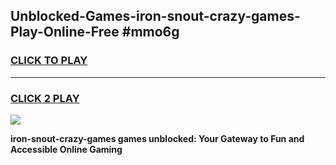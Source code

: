 
## Unblocked-Games-iron-snout-crazy-games-Play-Online-Free #mmo6g
<h3>
<a href="https://us.freeplayer.one?title=iron-snout-crazy-games&ref=10M">CLICK TO PLAY</a></h3>
<hr>

<h3>
<a href="https://us.freeplayer.one?title=iron-snout-crazy-games&ref=10M">CLICK 2 PLAY</a>
  
</h3>

<a href="https://us.freeplayer.one?title=iron-snout-crazy-games&ref=10M"><img src="https://clearcache.store/games.png"></a>


**iron-snout-crazy-games games unblocked: Your Gateway to Fun and Accessible Online Gaming**

